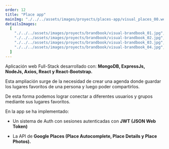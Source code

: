 ```yaml
---
order: 12
title: "Place app"
mainImg: "./../../assets/images/proyects/places-app/visual_places_00.webp"
detailsImages:
  [
    "./../../assets/images/proyects/brandbook/visual-brandbook_01.jpg",
    "./../../assets/images/proyects/brandbook/visual-brandbook_02.jpg",
    "./../../assets/images/proyects/brandbook/visual-brandbook_03.jpg",
    "./../../assets/images/proyects/brandbook/visual-brandbook_04.jpg",
  ]
---
```


Aplicación web Full-Stack desarrollado con: **MongoDB, ExpressJs, NodeJs, Axios, React y React-Bootstrap.**

Esta ampliación surge de la necesidad de crear una agenda donde guardar los lugares favoritos de una persona y luego poder compartirlos.

De esta forma podemos lograr conectar a diferentes usuarios y grupos mediante sus lugares favoritos.

En la app se ha implementado:

- Un sistema de Auth con sesiones autenticadas con **JWT (JSON Web Token)**

- La API de **Google Places (Place Autocomplete, Place Details y Place Photos).**
